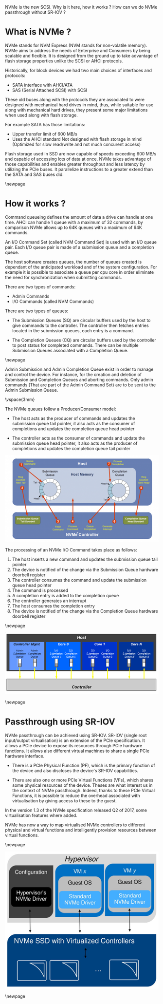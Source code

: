 NVMe is the new SCSI. Why is it here, how it works ? How can we do NVMe
passthrough without SR-IOV ?

What is NVMe ?
=====

NVMe stands for NVM Express (NVM stands for non-volatile memory). NVMe aims to
address the needs of Enterprise and Consumers by being scalable and flexible.
It is designed from the ground up to take advantage of flash storage
properties unlike the SCSI or AHCI protocols.

Historically, for block devices we had two main choices of interfaces and
protocols:

 - SATA interface with AHCI/ATA
 - SAS (Serial Attached SCSI) with SCSI

These old buses along with the protocols they are associated to were designed
with mechanical hard drives in mind, thus, while suitable for use along with
mechanical hard drives, they present some major limitations when used along
with flash storage.

For example SATA has those limitations:

 - Upper transfer limit of 600 MB/s
 - Uses the AHCI standard
    Not designed with flash storage in mind (Optimized for slow read/write and
    not much concurent access)

Flash storage used in SSD are now capable of speeds exceeding 600 MB/s and
capable of accessing lots of data at once. NVMe takes advantage of those
capabilities and enables greater throughput and less latency by utilizing the
PCIe buses. It parallelize instructions to a greater extend than the SATA and SAS
buses did.

\newpage

How it works ?
==============

Command queueing defines the amount of data a drive can handle at one time.
AHCI can handle 1 queue with a maximum of 32 commands, by comparison NVMe
allows up to 64K queues with a maximum of 64K commands.

An I/O Command Set (called NVM Command Set) is used with an I/O queue pair.
Each I/O queue pair is made of a submission queue and a completion queue.

The host software creates queues, the number of queues created is dependant of
the anticipated workload and of the system configuration. For example it is
possible to associate a queue per cpu core in order eliminate the need for
synchronization when submitting commands.

There are two types of commands:

 - Admin Commands
 - I/O Commands (called NVM Commands)

There are two types of queues:

 - The Submission Queues (SQ) are circular buffers used by the host to give
 commands to the controller.  The controller then fetches entries located in
 the submission queues, each entry is a command.

 - The Completion  Queues  (CQ) are circular buffers used by the controller to  post  status  for  completed 
commands. There can be multiple Submission Queues associated with a Completion
Queue.

\newpage

Admin  Submission  and  Admin Completion  Queue  exist  in order to manage and control the device. For instance,  for the  creation and deletion of Submission and Completion Queues and aborting commands. Only admin commands (That are part of the Admin Command Set) are to be sent to the Admin Submission  Queue. 

\vspace{3mm}

The NVMe queues follow a Producer/Consumer model:

 - The host acts as the producer of commands and updates the submission queue tail
 pointer, it also acts as the consumer of completions and updates the completion queue head pointer

 - The controller acts as the consumer of commands and update the submission queue head
 pointer, it also acts as the producer of completions and updates the completion queue tail pointer

![Processing of an NVMe I/O Command](NVMe_queues.png)

The processing of an NVMe I/O Command takes place as follows:

 1. The host inserts a new command and updates the submission queue tail pointer
 2. The device is notified of the change via the Submission Queue hardware doorbell register
 3. The controller consumes the command and update the submission queue head pointer
 4. The command is processed
 5. A completion entry is added to the completion queue
 6. The controller generates an interrupt
 7. The host consumes the completion entry
 8. The device is notified of the change via the Completion Queue hardware doorbell register

\newpage

![Queue Pair Example](QueuePair.jpg)


\newpage


Passthrough using SR-IOV
======

NVMe passthrough can be achieved using SR-IOV. SR-IOV (single root input/output
virtualisation) is an extension of the PCIe specification. It allows a PCIe
device to expose its resources through PCIe hardware functions. It allows also
different virtual machines to share a single PCIe hardware interface.

 - There is a PCIe Physical Function (PF), which is the primary function of the
 device and also discloses the device's SR-IOV capabilities.

 - There are also one or more PCIe Virtual Functions (VFs), which shares some
 physical resources of the device. Theses are what interest us in the context
 of NVMe passthrough. Indeed, thanks to these PCIe Virtual Functions, it is
 possible to reduce the overhead associated with virtualisation by giving
 access to these to the guest.

In the version 1.3 of the NVMe specification released Q2 of 2017, some
virtualisation features where added.

NVMe has now a way to map virtualised NVMe controllers to different physical
and virtual functions and intelligently provision resources between virtual
functions.
  
\newpage

![Direct Assignment](DirectAssignment.jpg)


\newpage

